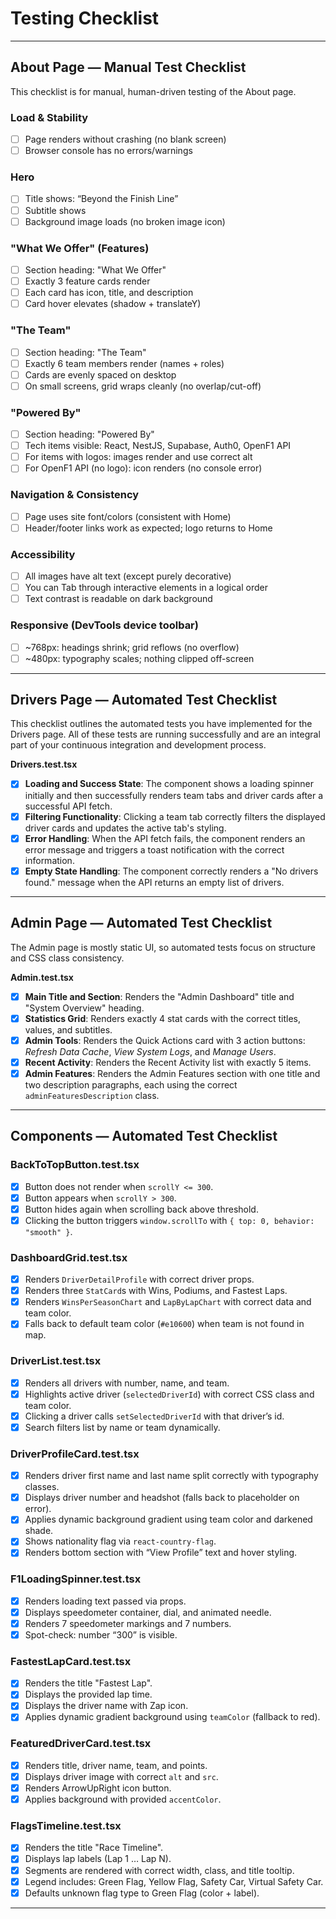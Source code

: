 # Testing Checklist

---

## About Page — Manual Test Checklist
This checklist is for manual, human-driven testing of the About page.

### Load & Stability
- [ ] Page renders without crashing (no blank screen)  
- [ ] Browser console has no errors/warnings  

### Hero
- [ ] Title shows: “Beyond the Finish Line”  
- [ ] Subtitle shows  
- [ ] Background image loads (no broken image icon)  

### "What We Offer" (Features)
- [ ] Section heading: "What We Offer"  
- [ ] Exactly 3 feature cards render  
- [ ] Each card has icon, title, and description  
- [ ] Card hover elevates (shadow + translateY)  

### "The Team"
- [ ] Section heading: "The Team"  
- [ ] Exactly 6 team members render (names + roles)  
- [ ] Cards are evenly spaced on desktop  
- [ ] On small screens, grid wraps cleanly (no overlap/cut-off)  

### "Powered By"
- [ ] Section heading: "Powered By"  
- [ ] Tech items visible: React, NestJS, Supabase, Auth0, OpenF1 API  
- [ ] For items with logos: images render and use correct alt  
- [ ] For OpenF1 API (no logo): icon renders (no console error)  

### Navigation & Consistency
- [ ] Page uses site font/colors (consistent with Home)  
- [ ] Header/footer links work as expected; logo returns to Home  

### Accessibility
- [ ] All images have alt text (except purely decorative)  
- [ ] You can Tab through interactive elements in a logical order  
- [ ] Text contrast is readable on dark background  

### Responsive (DevTools device toolbar)
- [ ] ~768px: headings shrink; grid reflows (no overflow)  
- [ ] ~480px: typography scales; nothing clipped off-screen  

---

## Drivers Page — Automated Test Checklist
This checklist outlines the automated tests you have implemented for the Drivers page. All of these tests are running successfully and are an integral part of your continuous integration and development process.

**Drivers.test.tsx**
- [x] **Loading and Success State**: The component shows a loading spinner initially and then successfully renders team tabs and driver cards after a successful API fetch.  
- [x] **Filtering Functionality**: Clicking a team tab correctly filters the displayed driver cards and updates the active tab's styling.  
- [x] **Error Handling**: When the API fetch fails, the component renders an error message and triggers a toast notification with the correct information.  
- [x] **Empty State Handling**: The component correctly renders a "No drivers found." message when the API returns an empty list of drivers.  

---

## Admin Page — Automated Test Checklist
The Admin page is mostly static UI, so automated tests focus on structure and CSS class consistency.

**Admin.test.tsx**
- [x] **Main Title and Section**: Renders the "Admin Dashboard" title and "System Overview" heading.  
- [x] **Statistics Grid**: Renders exactly 4 stat cards with the correct titles, values, and subtitles.  
- [x] **Admin Tools**: Renders the Quick Actions card with 3 action buttons: *Refresh Data Cache*, *View System Logs*, and *Manage Users*.  
- [x] **Recent Activity**: Renders the Recent Activity list with exactly 5 items.  
- [x] **Admin Features**: Renders the Admin Features section with one title and two description paragraphs, each using the correct `adminFeaturesDescription` class.  

---

## Components — Automated Test Checklist

### BackToTopButton.test.tsx
- [x] Button does not render when `scrollY <= 300`.  
- [x] Button appears when `scrollY > 300`.  
- [x] Button hides again when scrolling back above threshold.  
- [x] Clicking the button triggers `window.scrollTo` with `{ top: 0, behavior: "smooth" }`.  

### DashboardGrid.test.tsx
- [x] Renders `DriverDetailProfile` with correct driver props.  
- [x] Renders three `StatCard`s with Wins, Podiums, and Fastest Laps.  
- [x] Renders `WinsPerSeasonChart` and `LapByLapChart` with correct data and team color.  
- [x] Falls back to default team color (`#e10600`) when team is not found in map.  

### DriverList.test.tsx
- [x] Renders all drivers with number, name, and team.  
- [x] Highlights active driver (`selectedDriverId`) with correct CSS class and team color.  
- [x] Clicking a driver calls `setSelectedDriverId` with that driver’s id.  
- [x] Search filters list by name or team dynamically.  

### DriverProfileCard.test.tsx
- [x] Renders driver first name and last name split correctly with typography classes.  
- [x] Displays driver number and headshot (falls back to placeholder on error).  
- [x] Applies dynamic background gradient using team color and darkened shade.  
- [x] Shows nationality flag via `react-country-flag`.  
- [x] Renders bottom section with “View Profile” text and hover styling.  

### F1LoadingSpinner.test.tsx
- [x] Renders loading text passed via props.  
- [x] Displays speedometer container, dial, and animated needle.  
- [x] Renders 7 speedometer markings and 7 numbers.  
- [x] Spot-check: number “300” is visible.  

### FastestLapCard.test.tsx
- [x] Renders the title "Fastest Lap".  
- [x] Displays the provided lap time.  
- [x] Displays the driver name with Zap icon.  
- [x] Applies dynamic gradient background using `teamColor` (fallback to red).  

### FeaturedDriverCard.test.tsx
- [x] Renders title, driver name, team, and points.  
- [x] Displays driver image with correct `alt` and `src`.  
- [x] Renders ArrowUpRight icon button.  
- [x] Applies background with provided `accentColor`.  

### FlagsTimeline.test.tsx
- [x] Renders the title "Race Timeline".  
- [x] Displays lap labels (Lap 1 … Lap N).  
- [x] Segments are rendered with correct width, class, and title tooltip.  
- [x] Legend includes: Green Flag, Yellow Flag, Safety Car, Virtual Safety Car.  
- [x] Defaults unknown flag type to Green Flag (color + label).  

---
